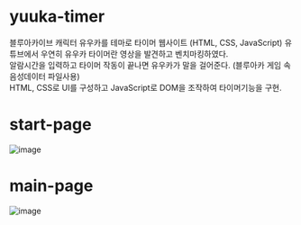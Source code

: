 # yuuka-timer
블루아카이브 캐릭터 유우카를 테마로 타이머 웹사이트 (HTML, CSS, JavaScript)
유튜브에서 우연히 유우카 타이머란 영상을 발견하고 벤치마킹하였다.<br/>
알람시간을 입력하고 타이머 작동이 끝나면 유우카가 말을 걸어준다. (블루아카 게임 속 음성데이터 파일사용)<br/>
HTML, CSS로 UI를 구성하고 JavaScript로 DOM을 조작하여 타이머기능을 구현.
# start-page
![image](https://github.com/kjsug1030/yuuka-timer/assets/77241591/9916a274-bc20-4fa7-bf17-47869cc50aa3)
# main-page
![image](https://github.com/kjsug1030/yuuka-timer/assets/77241591/769309f0-f4a4-4764-9f61-ea74a13b1b58)

